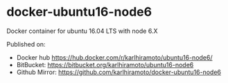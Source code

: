 # docker-ubuntu16-node6
Docker container for ubuntu 16.04 LTS  with node 6.X


Published on:
  * Docker hub https://hub.docker.com/r/karlhiramoto/ubuntu16-node6/
  * BitBucket: https://bitbucket.org/karlhiramoto/ubuntu16-node6
  * Github Mirror:  https://github.com/karlhiramoto/docker-ubuntu16-node6
